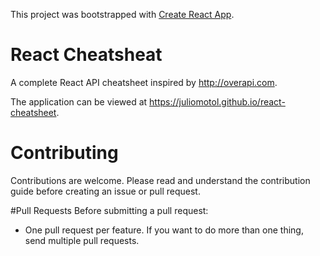 This project was bootstrapped with [Create React App](https://github.com/facebook/create-react-app).

# React Cheatsheat

A complete React API cheatsheet inspired by http://overapi.com.

The application can be viewed at https://juliomotol.github.io/react-cheatsheet.

# Contributing

Contributions are welcome. Please read and understand the contribution guide before creating an issue or pull request.

#Pull Requests
Before submitting a pull request:

- One pull request per feature. If you want to do more than one thing, send multiple pull requests.